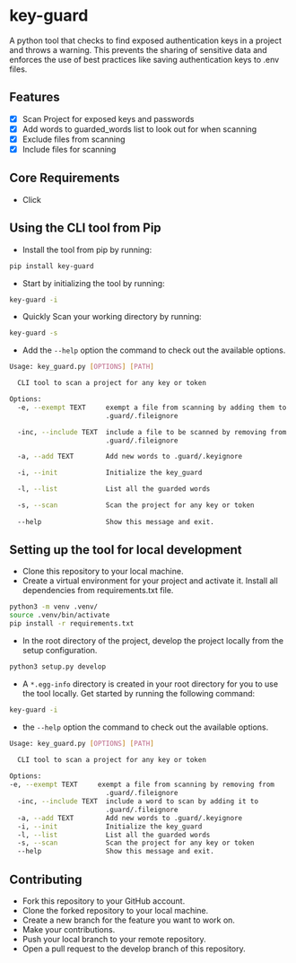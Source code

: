 # key-guard

A python tool that checks to find exposed authentication keys in a project and throws a warning. This prevents the sharing of sensitive data and enforces the use of best practices like saving authentication keys to .env files.

## Features

- [x] Scan Project for exposed keys and passwords
- [x] Add words to guarded_words list to look out for when scanning
- [x] Exclude files from scanning
- [x] Include files for scanning

## Core Requirements

- Click

## Using the CLI tool from Pip

- Install the tool from pip by running:

```bash
pip install key-guard
```

- Start by initializing the tool by running:

```bash
key-guard -i
```

- Quickly Scan your working directory by running:

```bash
key-guard -s
```

- Add the `--help` option the command to check out the available options.

```bash
Usage: key_guard.py [OPTIONS] [PATH]

  CLI tool to scan a project for any key or token

Options:
  -e, --exempt TEXT     exempt a file from scanning by adding them to 
                        .guard/.fileignore

  -inc, --include TEXT  include a file to be scanned by removing from  
                        .guard/.fileignore

  -a, --add TEXT        Add new words to .guard/.keyignore

  -i, --init            Initialize the key_guard

  -l, --list            List all the guarded words

  -s, --scan            Scan the project for any key or token
  
  --help                Show this message and exit.
```

## Setting up the tool for local development

- Clone this repository to your local machine.
- Create a virtual environment for your project and activate it. Install all dependencies from  requirements.txt file.

```bash
python3 -m venv .venv/
source .venv/bin/activate
pip install -r requirements.txt
```
  
- In the root directory of the project, develop the project locally from the setup configuration.
  
```bash
python3 setup.py develop
```

- A `*.egg-info` directory is created in your root directory for you to use the tool locally. Get started by running the following command:

```bash
key-guard -i
```

- the `--help` option the command to check out the available options.

```bash
Usage: key_guard.py [OPTIONS] [PATH]

  CLI tool to scan a project for any key or token
  
Options:
-e, --exempt TEXT     exempt a file from scanning by removing from
                        .guard/.fileignore
  -inc, --include TEXT  include a word to scan by adding it to
                        .guard/.fileignore
  -a, --add TEXT        Add new words to .guard/.keyignore
  -i, --init            Initialize the key_guard
  -l, --list            List all the guarded words
  -s, --scan            Scan the project for any key or token
  --help                Show this message and exit.
```

## Contributing

- Fork this repository to your GitHub account.
- Clone the forked repository to your local machine.
- Create a new branch for the feature you want to work on.
- Make your contributions.
- Push your local branch to your remote repository.
- Open a pull request to the develop branch of this repository.

